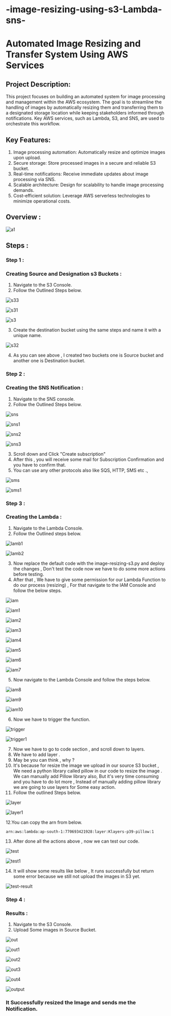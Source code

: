 # -image-resizing-using-s3-Lambda-sns-

# Automated Image Resizing and Transfer System Using AWS Services

## Project Description:
This project focuses on building an automated system for image processing and management within the AWS ecosystem. The goal is to streamline the handling of images by automatically resizing them and transferring them to a designated storage location while keeping stakeholders informed through notifications. Key AWS services, such as Lambda, S3, and SNS, are used to orchestrate this workflow.

## Key Features:
1. Image processing automation: Automatically resize and optimize images upon upload.
2. Secure storage: Store processed images in a secure and reliable S3 bucket.
3. Real-time notifications: Receive immediate updates about image processing via SNS.
4. Scalable architecture: Design for scalability to handle image processing demands.
5. Cost-efficient solution: Leverage AWS serverless technologies to minimize operational costs.

## Overview :

![a1](https://github.com/itz-mathesh/image-resizing-using-s3-lambda-and-sns/assets/144098846/d806e90a-365e-4f59-a6ac-2606c74b79e3)



## Steps :
### Step 1 :
### Creating Source and Designation s3 Buckets :

1. Navigate to the S3 Console.
2. Follow the Outlined Steps below.

![s33](https://github.com/user-attachments/assets/c5529822-0274-4c91-8b58-f7161d423b1b)

![s31](https://github.com/user-attachments/assets/e37a50ef-c618-4afd-9bfd-36ab0e34679c) 


![s3](https://github.com/user-attachments/assets/b9d6a70e-32a2-4e19-981b-59d5972f4762)


3. Create the destination bucket using the same steps and name it with a unique name.

![s32](https://github.com/user-attachments/assets/d3856260-b835-404b-9860-9d4b8f955880)


4. As you can see above , I created two buckets one is Source bucket and another one is Destination bucket.

### Step 2 :
### Creating the SNS Notification :

1. Navigate to the SNS console.
2. Follow the Outlined Steps below.

![sns](https://github.com/user-attachments/assets/d41d9e94-1014-4a97-9b3c-a8fae3677d63)

![sns1](https://github.com/user-attachments/assets/f0093dc7-fd5d-4abd-ba66-78f7313dda3f)

![sns2](https://github.com/user-attachments/assets/747fe648-653f-4690-93bc-2ae69c0f1a01)

![sns3](https://github.com/user-attachments/assets/0c7fa65c-99b5-4932-96af-abcd5de20794)


3. Scroll down and Click "Create subscription" <br>
4. After this , you will receive some mail for Subscription Confirmation and you have to confirm that.<br>
5. You can use any other protocols also like SQS, HTTP, SMS etc .,<br>


![sms](https://github.com/user-attachments/assets/c20fcf81-3bfd-471a-afba-e35858ffcb54)

![sms1](https://github.com/user-attachments/assets/0159827d-6661-407b-80c1-f29f477ae815)


### Step 3 :
### Creating the Lambda :

1. Navigate to the Lambda Console.
2. Follow the Outlined steps below.

![lamb1](https://github.com/user-attachments/assets/554bb3f9-f970-4a50-b265-8569ae2abadc)

![lamb2](https://github.com/user-attachments/assets/353d1b18-4877-48c1-aaf4-93844bfe9d4a)


3. Now replace the default code with the image-resizing-s3.py and deploy the changes , Don't test the code now we have to do some more actions before testing.
4. After that , We have to give some permission for our Lambda Function to do our process (resizing) , For that navigate to the IAM Console and follow the below steps.

![iam](https://github.com/user-attachments/assets/fd4c76f4-a522-4640-bcbb-eaecd38871b0)

![iam1](https://github.com/user-attachments/assets/0c883af5-e950-4305-9546-393f2671fa65)

![iam2](https://github.com/user-attachments/assets/2eb83e20-90ba-4a1a-a722-57e0ed5b6e9a)


![iam3](https://github.com/user-attachments/assets/8456e48f-3632-4aad-a0a1-f73b18aeb5a1)


![iam4](https://github.com/user-attachments/assets/15498828-c130-4adf-afe2-83c70ecc9f29)

![iam5](https://github.com/user-attachments/assets/181abf65-b9d4-4148-9fad-2c4511733d90)

![iam6](https://github.com/user-attachments/assets/510fa011-f0da-4255-92b1-e0b2cfef3f09)


![iam7](https://github.com/user-attachments/assets/c91f2079-0e3c-4bcf-afb5-2b6221d3de29)

5. Now navigate to the Lambda Console and follow the steps below.

![iam8](https://github.com/user-attachments/assets/2248dd55-885b-4cf5-a90e-cf888ffe290b)

![iam9](https://github.com/user-attachments/assets/1c59c273-9fc4-43c7-977f-884acb8824e6)

![iam10](https://github.com/user-attachments/assets/443e9d3d-6bb9-4d79-985e-38c6c3f2fd12)


6. Now we have to trigger the function.


![trigger](https://github.com/user-attachments/assets/02c08142-dac0-4d15-8d1f-b86920927fc1)

![trigger1](https://github.com/user-attachments/assets/55050fcd-caba-423a-bc26-c0141c77f26d)


7. Now we have to go to code section , and scroll down to  layers.<br>
8. We have to add layer .<br>
9. May be you can think , why ?<br>
10. It's because for resize the image we upload in our source S3 bucket , We need a python library called pillow in our code to resize the image . We can manually add Pillow library also, But it's very time consuming and you have to do lot more , Instead of manually adding pillow library we are going to use layers for Some easy action.<br>
11. Follow the outlined Steps below.

![layer](https://github.com/user-attachments/assets/d9314372-1632-4ba1-8e84-498d9e22bc88)

![layer1](https://github.com/user-attachments/assets/aef87351-8fa7-4e63-b5c4-7f137d091932)


12.You can copy the arn from below.

```
arn:aws:lambda:ap-south-1:770693421928:layer:Klayers-p39-pillow:1
```

13. After done all the actions above , now we can test our code.

![test](https://github.com/user-attachments/assets/9abef56b-d495-4335-a7d0-03b9f6b6b584)

![test1](https://github.com/user-attachments/assets/d7ad4160-c2f4-405c-b84c-b15295979fa7)


14. It will show some results like below , It runs successfully but return some error because we still not upload the images in S3 yet.

![test-result](https://github.com/user-attachments/assets/0b039a6f-bc95-440f-8c74-a1859a04031b)



### Step 4 :
### Results :

1. Navigate to the S3 Console.
2. Upload Some images in  Source Bucket.

![out](https://github.com/user-attachments/assets/1a99c657-ee2b-46e6-bfad-c62c28397a19)

![out1](https://github.com/user-attachments/assets/1b664e4c-29e6-4527-96dc-996b42615c98)

![out2](https://github.com/user-attachments/assets/8a20a117-30d3-4838-91ed-953d250b0c2d)

![out3](https://github.com/user-attachments/assets/386fc57b-a203-497e-88f6-2c49a9d9c016)

![out4](https://github.com/user-attachments/assets/2e867750-44ea-402b-8f27-a08aac7413d2)

![output](https://github.com/user-attachments/assets/0784ee57-d1cf-4a18-afcf-b9dd701b1916)


### It Successfully resized the Image and sends me the Notification.
